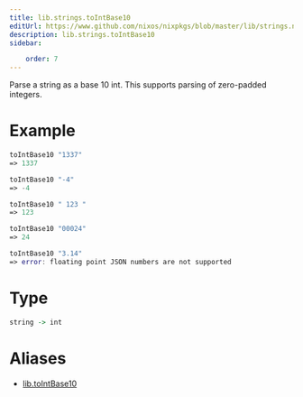 ```yaml
---
title: lib.strings.toIntBase10
editUrl: https://www.github.com/nixos/nixpkgs/blob/master/lib/strings.nix#L1402C17
description: lib.strings.toIntBase10
sidebar:

    order: 7
---
```


Parse a string as a base 10 int. This supports parsing of zero-padded integers.

# Example

```nix
toIntBase10 "1337"
=> 1337

toIntBase10 "-4"
=> -4

toIntBase10 " 123 "
=> 123

toIntBase10 "00024"
=> 24

toIntBase10 "3.14"
=> error: floating point JSON numbers are not supported
```

# Type

```haskell
string -> int
```


# Aliases

- [lib.toIntBase10](/reference/libtoIntBase10)


